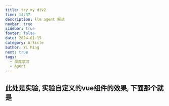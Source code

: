 ```yaml
---
title: try my div2
time: 14:37
description: llm agent 解读
navbar: true
sidebar: true
footer: false
date: 2024-01-15
category: Article
author: Yi Ming
next: true
tags:
  - 深度学习
  - Agent
---
```

## 此处是实验, 实验自定义的vue组件的效果, 下面那个就是

<!-- <MyDiv2 /> -->

<!-- <div
    style="z-index:1000;position: absolute; left: 0px; top: 0px; transform: translate(200.484px, 200.938px);"
    class="" onclick="change_status()">
    <div id="baby_plum" class="baby_plum_anim baby_plum_anm_Idle" 
    style="position: absolute; left: 0px; top: 0px;">
    </div>
  </div> -->

<Move />

